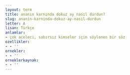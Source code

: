 ```yaml
---
layout: term
title: ananın karnında dokuz ay nasıl durdun?
slug: ananin-karninda-dokuz-ay-nasil-durdun
letter: A
lisan: Türkçe
anlamlar:
- çok aceleci, sabırsız kimseler için söylenen bir söz
ozellikler:
- - ''
ornekler:
- - ''
orneklerkaynak:
- - ''
---
```

